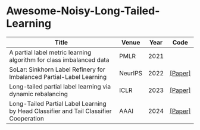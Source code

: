 # Awesome-Noisy-Long-Tailed-Learning

|  Title   | Venue  | Year| Code|
|  ----  | ----  |----  |----  |
|A partial label metric learning algorithm for class imbalanced data|PMLR|2021||
|  SoLar: Sinkhorn Label Refinery for Imbalanced Partial-Label Learning  | NeurIPS | 2022| [[Paper]](https://github.com/hbzju/SoLar)|
|Long-tailed partial label learning via dynamic rebalancing  | ICLR |2023|[[Paper]](https://github.com/MediaBrain-SJTU/RECORDS-LTPLL)|
|Long-Tailed Partial Label Learning by Head Classifier and Tail Classifier Cooperation |AAAI |2024|[[Paper]](https://github.com/hbzju/SoLar)|
